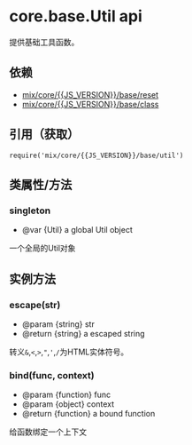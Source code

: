 # core.base.Util **api**

提供基础工具函数。

## 依赖

* [mix/core/{{JS_VERSION}}/base/reset](#js/api/core_base_reset)
* [mix/core/{{JS_VERSION}}/base/class](#js/api/core_base_class)

## 引用（获取）

`require('mix/core/{{JS_VERSION}}/base/util')`

## 类属性/方法

### singleton

* @var {Util} a global Util object

一个全局的Util对象

## 实例方法

### escape(str)

* @param {string} str
* @return {string} a escaped string

转义`&`,`<`,`>`,`"`,`'`,`/`为HTML实体符号。

### bind(func, context)

* @param {function} func
* @param {object} context
* @return {function} a bound function

给函数绑定一个上下文